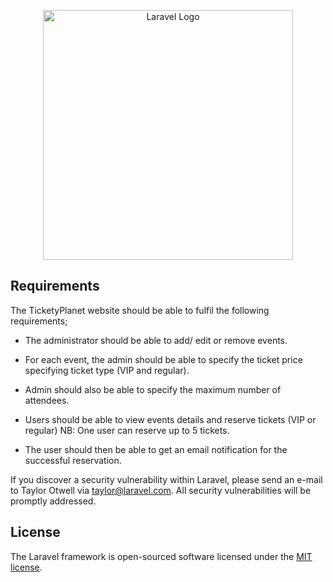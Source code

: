 <p align="center"><a href="https://laravel.com" target="_blank"><img src="https://cdn.pixabay.com/photo/2022/03/10/13/59/astronaut-7059915_1280.png" width="400" alt="Laravel Logo"></a></p>


## Requirements

The TicketyPlanet website should be able to fulfil the following requirements;


- The administrator should be able to add/ edit or remove events.

- For each event, the admin should be able to specify the ticket price specifying ticket type (VIP and regular).

- Admin should also be able to specify the maximum number of attendees.

- Users should be able to view events details and reserve tickets (VIP or regular) NB: One user can reserve up to 5 tickets.

- The user should then be able to get an email notification for the successful reservation.


 
If you discover a security vulnerability within Laravel, please send an e-mail to Taylor Otwell via [taylor@laravel.com](mailto:taylor@laravel.com). All security vulnerabilities will be promptly addressed.

## License

The Laravel framework is open-sourced software licensed under the [MIT license](https://opensource.org/licenses/MIT).
